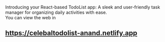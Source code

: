 Introducing your React-based TodoList app: A sleek and user-friendly task manager for organizing daily activities with ease.<br>
You can view the web in <h2>https://celebaltodolist-anand.netlify.app</h2>
